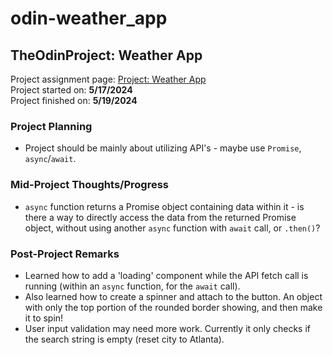 # odin-weather_app
## TheOdinProject: Weather App
Project assignment page: [Project: Weather App](https://www.theodinproject.com/lessons/node-path-javascript-weather-app)\
Project started on: **5/17/2024**\
Project finished on: **5/19/2024**

### Project Planning
- Project should be mainly about utilizing API's - maybe use `Promise`, `async`/`await`.

### Mid-Project Thoughts/Progress
- `async` function returns a Promise object containing data within it - is there a way to directly access the data from the returned Promise object, without using another `async` function with `await` call, or `.then()`?

### Post-Project Remarks
- Learned how to add a 'loading' component while the API fetch call is running (within an `async` function, for the `await` call).
- Also learned how to create a spinner and attach to the button. An object with only the top portion of the rounded border showing, and then make it to spin!
- User input validation may need more work. Currently it only checks if the search string is empty (reset city to Atlanta).
